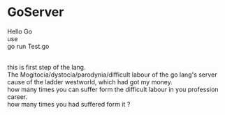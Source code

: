 # GoServer
Hello Go<br/>
use<br/>
go  run  Test.go <br/>

<br/>
this is first step of the lang.<br/>
The Mogitocia/dystocia/parodynia/difficult labour of the go lang's server cause of the ladder westworld, which had got my money.<br/>
how many times you can suffer form the difficult labour in you profession career.<br/>
how many times you had suffered form it ?<br/>
